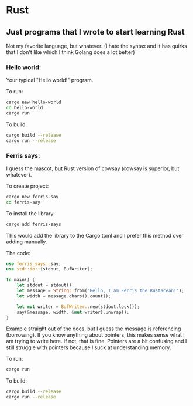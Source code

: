 # Rust

## Just programs that I wrote to start learning Rust

Not my favorite language, but whatever. (I hate the syntax and it has quirks that I don't like which I think Golang does a lot better)

### Hello world:

Your typical "Hello world!" program.

To run:

```bash
cargo new hello-world
cd hello-world
cargo run
```

To build:

```bash
cargo build --release
cargo run --release
```

### Ferris says:

I guess the mascot, but Rust version of cowsay (cowsay is superior, but whatever).

To create project:

```bash
cargo new ferris-say
cd ferris-say
```

To install the library:

```bash
cargo add ferris-says
```

This would add the library to the Cargo.toml and I prefer this method over adding manually.

The code:

```rust
use ferris_says::say;
use std::io::{stdout, BufWriter};

fn main() {
    let stdout = stdout();
    let message = String::from("Hello, I am Ferris the Rustacean!");
    let width = message.chars().count();

    let mut writer = BufWriter::new(stdout.lock());
    say(&message, width, &mut writer).unwrap();
}
```

Example straight out of the docs, but I guess the message is referencing (borrowing). If you know anything about pointers, this makes sense what I am trying to write here. If not, that is fine. Pointers are a bit confusing and I still struggle with pointers because I suck at understanding memory.

To run:

```bash
cargo run
```

To build:

```bash
cargo build --release
cargo run --release
```